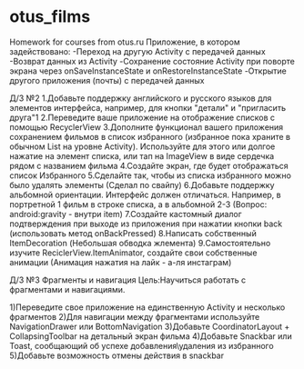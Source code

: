 # otus_films
Homework for courses from otus.ru
Приложение, в котором задействовано:
-Переход на другую Activity с передачей данных
-Возврат данных из Activity
-Сохранение состояние Activity при поворте экрана через onSaveInstanceState и onRestoreInstanceState
-Открытие другого приложения (почты) с передачей данных 

Д/З №2
1.Добавьте поддержку английского и русского языков для элементов интерфейса, например, для кнопки "детали" и "пригласить друга"1
2.Переведите ваше приложение на отображение списков с помощью RecyclerView
3.Дополните функционал вашего приложения сохранением фильмов в список избранного (избранное пока храните в обычном List на уровне Activity).  Используйте для этого или долгое нажатие на элемент списка, или тап на ImageView в виде сердечка рядом с названием фильма
4.Создайте экран, где будет отображаться список Избранного
5.Сделайте так, чтобы из списка избранного можно было удалять элементы (Сделал по свайпу)
6.Добавьте поддержку альбомной ориентации. Интерфейс должен отличаться. Например, в портретной 1 фильм в строке списка, а в альбомной 2-3 (Вопрос: android:gravity - внутри item)
7.Создайте кастомный диалог подтверждения при выходе из приложения при нажатии кнопки back (использовать метод onBackPressed)
8.Написать собственный ItemDecoration (Небольшая обводка жлемента)
9.Самостоятельно изучите ReciclerView.ItemAnimator, создайте свои собственные анимации (Анимация нажатия на лайк - а-ля инстаграм)

Д/3 №3 Фрагменты и навигация
Цель:Научиться работать с фрагментами и навигациями.

1)Переведите свое приложение на единственную Activity и несколько фрагментов
2)Для навигации между фрагментами используйте NavigationDrawer или BottomNavigation
3)Добавьте CoordinatorLayout + CollapsingToolbar на детальный экран фильма
4)Добавьте Snackbar или Toast, сообщающий об успехе добавления\удаления из избранного
5)Добавьте возможность отмены действия в snackbar
